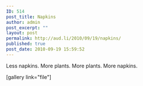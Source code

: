 ```yaml
---
ID: 514
post_title: Napkins
author: admin
post_excerpt: ""
layout: post
permalink: http://aud.li/2010/09/19/napkins/
published: true
post_date: 2010-09-19 15:59:52
---
```

Less napkins. More plants. More plants. More napkins.

[gallery link="file"]